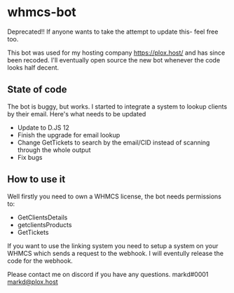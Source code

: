 # whmcs-bot

Deprecated!! If anyone wants to take the attempt to update this- feel free too.

This bot was used for my hosting company https://plox.host/ and has since been recoded. 
I'll eventually open source the new bot whenever the code looks half decent. 

## State of code
The bot is buggy, but works. I started to integrate a system to lookup clients by their email. 
Here's what needs to be updated
- Update to D.JS 12
- Finish the upgrade for email lookup
- Change GetTickets to search by the email/CID instead of scanning through the whole output
- Fix bugs

## How to use it
Well firstly you need to own a WHMCS license, the bot needs permissions to:
- GetClientsDetails
- getclientsProducts
- GetTickets

If you want to use the linking system you need to setup a system on your WHMCS which sends a request to the webhook. I will eventully release the code for the webhook.

Please contact me on discord if you have any questions. markd#0001 markd@plox.host

